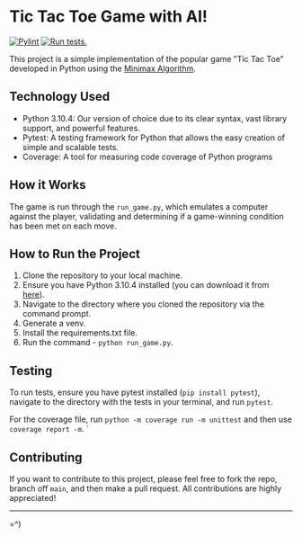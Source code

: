 # Tic Tac Toe Game with AI!
[![Pylint](https://github.com/PedroDiSanti/tic_tac_toe_with_ai/actions/workflows/pylint.yml/badge.svg)](https://github.com/PedroDiSanti/tic_tac_toe_with_ai/actions/workflows/pylint.yml)
[![Run tests.](https://github.com/PedroDiSanti/tic_tac_toe_with_ai/actions/workflows/coverage.yml/badge.svg)](https://github.com/PedroDiSanti/tic_tac_toe_with_ai/actions/workflows/coverage.yml)

This project is a simple implementation of the popular game "Tic Tac Toe" developed in Python using the [Minimax Algorithm](https://en.wikipedia.org/wiki/Minimax).

## Technology Used

- Python 3.10.4: Our version of choice due to its clear syntax, vast library support, and powerful features.
- Pytest: A testing framework for Python that allows the easy creation of simple and scalable tests.
- Coverage: A tool for measuring code coverage of Python programs

## How it Works

The game is run through the `run_game.py`, which emulates a computer against the player, validating and determining if a game-winning condition has been met on each move.

## How to Run the Project

1. Clone the repository to your local machine.
2. Ensure you have Python 3.10.4 installed (you can download it from [here](https://www.python.org/downloads/)).
3. Navigate to the directory where you cloned the repository via the command prompt.
4. Generate a venv.
5. Install the requirements.txt file.
6. Run the command - `python run_game.py`.

## Testing

To run tests, ensure you have pytest installed (`pip install pytest`), navigate to the directory with the tests in your terminal, and run `pytest`. 

For the coverage file, run `python -m coverage run -m unittest` and then use `coverage report -m`.
`

## Contributing

If you want to contribute to this project, please feel free to fork the repo, branch off `main`, and then make a pull request. All contributions are highly appreciated!

---

=^)